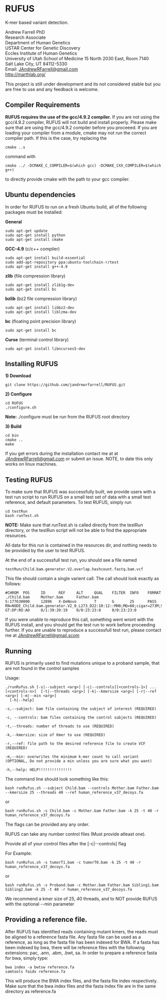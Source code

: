RUFUS
=====

K-mer based variant detection. 

Andrew Farrell PhD               
Research Associate          
Department of Human Genetics              
USTAR Center for Genetic Discovery   
Eccles Institute of Human Genetics   
University of Utah School of Medicine​
15 North 2030 East, Room 7140         
Salt Lake City, UT 84112-5330        
Email: JAndrewRFarrell@gmail.com         
http://marthlab.org/

This project is still under development and its not considered stable but you are free to use and any feedback is welcome. 

## Compiler Requirements

**RUFUS requires the use of the gcc/4.9.2 compiler.**  If you are not using the gcc/4.9.2 compiler, RUFUS will not build and install properly.  Please make sure that are using the gcc/4.9.2 compiler before you proceeed.  If you are loading your compiler from a module, cmake may not run the correct compiler path.  If this is the case, try replacing the
```
cmake ..s
```
command with
```
cmake ../ -DCMAKE_C_COMPILER=$(which gcc) -DCMAKE_CXX_COMPILER=$(which g++)
```
to directly provide cmake with the path to your gcc compiler.

## Ubuntu dependencies
In order for RUFUS to run on a fresh Ubuntu build, all of the following packages must be installed:

**General**
```
sudo apt-get update
sudo apt-get install python
sudo apt-get install cmake
```

**GCC-4.9** (c/c++ compiler)
```
sudo apt-get install build-essential
sudo add-apt-repository ppa:ubuntu-toolchain-r/test
sudo apt-get install g++-4.9
```

**zlib** (file compression library)
```
sudo apt-get install zlib1g-dev
sudo apt-get install bc
```

**bzlib** (bz2 file compression library)
```
sudo apt-get install libbz2-dev
sudo apt-get install liblzma-dev
```

**bc** (floating point precision library)
```
sudo apt-get install bc
```

**Curse** (terminal control library)
```
sudo apt-get install libncurses5-dev
```

## Installing RUFUS

 **1) Download**
```
git clone https://github.com/jandrewrfarrell/RUFUS.git   
```

**2) Configure**
```
cd RUFUS
./configure.sh
```

__Note:__ ./configure must be run from the RUFUS root directory

**3) Build**
```
cd bin
cmake ..
make
```

If you get errors during the installation contact me at at JAndrewRFarrell@gmail.com or submit an issue.  NOTE, to date this only works on linux machines.


## Testing RUFUS

To make sure that RUFUS was successfully built, we provide users with a test run script to run RUFUS on a small test set of data with a small test reference, and default parameters.  To test RUFUS, simply run
```
cd testRun
bash runTest.sh
```

__NOTE:__ Make sure that runTest.sh is called directly from the testRun directory, or the testRun script will not be able to find the appropriate resources.

All data for this run is contained in the resources dir, and nothing needs to be provided by the user to test RUFUS.

At the end of a successfull test run, you should see a file named

```
testRun/Child.bam.generator.V2.overlap.hashcount.fastq.bam.vcf
```

This file should contain a single varient call.  The call should look exactly as follows: 

```
#CHROM  POS     ID      REF     ALT     QUAL    FILTER  INFO    FORMAT  ./Child.bam     Mother.bam      Father.bam
5:177630000     12896   X-DeNovo        T       G       25      PASS    RN=NODE_Child.bam.generator.V2_0_L273_D22:10:12::MH0;MQ=60;cigar=273M;SB=0.454545;CVT=X;HD=-1_-1_-1_-1_-1_19_-1_19_19_-1_-1_-1_-1_-1_20_20_19_-1_-1_18_-1_18_-1_-1_18_-1_-1_;AO=19;VT=X GT:DP:RO:AO     0/1:39:20:19    0/0:23:23:0     0/0:23:23:0
```

If you were unable to reproduce this call, something went wront with the RUFUS install, and you should get the test run to work before proceeding further.  If you are unable to reproduce a successfull test run, please contact me at JAndrewRFarrell@gmail.scom 



## Running 

RUFUS is primarily used to find mutations unique to a  proband sample, that are not found in the control samples

Usage: 
```
./runRufus.sh [-s|--subject <arg>] [-c|--controls][<controls-1>] ... [<controls-n>]  [-t|--threads <arg>] [-k|--kmersize <arg>] [-r|--ref <arg>] [-m|--min <arg>] 
  [-h|--help]
 ```

 
 ```
-s,--subject: bam file containing the subject of interest (REQUIRED)

-c, --controls: bam files containing the control subjects (REQUIRED)

-t,--threads: number of threads to use (REQUIRED)

-k,--kmersize: size of Kmer to use (REQUIRED)

-r,--ref: file path to the desired reference file to create VCF (REQUIRED)

-m,--min: overwrites the minimum k-mer count to call variant (OPTIONAL, Do not provide a min unless you are sure what you want)

-h,--help: HELP!!!!!!!!!!!!!!!
```

 


The command line should look something like this:

```
bash runRufus.sh --subject Child.bam --controls Mother.bam Father.bam  --kmersize 25 --threads 40 --ref human_reference_v37_decoys.fa
```

or 

```
bash runRufus.sh -s Child.bam -c Mother.bam Father.bam -k 25 -t 40 -r human_reference_v37_decoys.fa
```
The flags can be provided any any order.

RUFUS can take any number control files (Must provide atleast one). 

Provide all of your control files after the [-c|--controls] flag

For Example:

```
bash runRufus.sh -s tumorT1.bam -c tumorT0.bam -k 25 -t 40 -r human_reference_v37_decoys.fa
```

or

```
bash runRufus.sh -s Proband.bam -c Mother.bam Father.bam Sibling1.bam Sibling2.bam -k 25 -t 40 -r human_reference_v37_decoys.fa
```



We recommend a kmer size of 25, 40 threads, and to NOT provide RUFUS with the optional --min parameter

## Providing a reference file.

After RUFUS has identified reads containing mutant kmers, the reads must be aligned to a reference fasta file.  Any fasta file can be used as a reference, as long as the fasta file has been indexed for BWA.  If a fasta has been indexed by bwa, there will be reference files with the following extensions: pac, .ann, .abm, .bwt, sa.  In order to prepare a reference fasta for bwa, simply type:

```
bwa index -a bwtsw reference.fa
samtools faidx reference.fa
```

This will produce the BWA index files, and the fasta file index respectively.  Make sure that the bwa index files and the fasta index file are in the same directory as reference.fa









